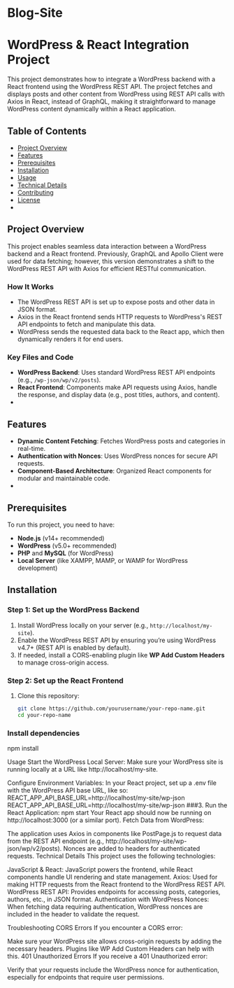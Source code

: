 # Blog-Site
# WordPress & React Integration Project

This project demonstrates how to integrate a WordPress backend with a React frontend using the WordPress REST API. The project fetches and displays posts and other content from WordPress using REST API calls with Axios in React, instead of GraphQL, making it straightforward to manage WordPress content dynamically within a React application.

## Table of Contents
- [Project Overview](#project-overview)
- [Features](#features)
- [Prerequisites](#prerequisites)
- [Installation](#installation)
- [Usage](#usage)
- [Technical Details](#technical-details)
- [Contributing](#contributing)
- [License](#license)
- 
## Project Overview

This project enables seamless data interaction between a WordPress backend and a React frontend. Previously, GraphQL and Apollo Client were used for data fetching; however, this version demonstrates a shift to the WordPress REST API with Axios for efficient RESTful communication.

### How It Works
- The WordPress REST API is set up to expose posts and other data in JSON format.
- Axios in the React frontend sends HTTP requests to WordPress's REST API endpoints to fetch and manipulate this data.
- WordPress sends the requested data back to the React app, which then dynamically renders it for end users.

### Key Files and Code
- **WordPress Backend**: Uses standard WordPress REST API endpoints (e.g., `/wp-json/wp/v2/posts`).
- **React Frontend**: Components make API requests using Axios, handle the response, and display data (e.g., post titles, authors, and content).
- 
## Features

- **Dynamic Content Fetching**: Fetches WordPress posts and categories in real-time.
- **Authentication with Nonces**: Uses WordPress nonces for secure API requests.
- **Component-Based Architecture**: Organized React components for modular and maintainable code.
- 
## Prerequisites

To run this project, you need to have:
- **Node.js** (v14+ recommended)
- **WordPress** (v5.0+ recommended)
- **PHP** and **MySQL** (for WordPress)
- **Local Server** (like XAMPP, MAMP, or WAMP for WordPress development)

## Installation

### Step 1: Set up the WordPress Backend
1. Install WordPress locally on your server (e.g., `http://localhost/my-site`).
2. Enable the WordPress REST API by ensuring you’re using WordPress v4.7+ (REST API is enabled by default).
3. If needed, install a CORS-enabling plugin like **WP Add Custom Headers** to manage cross-origin access.

### Step 2: Set up the React Frontend
1. Clone this repository:
   ```bash
   git clone https://github.com/yourusername/your-repo-name.git
   cd your-repo-name
   
### Install dependencies
npm install

Usage
Start the WordPress Local Server: Make sure your WordPress site is running locally at a URL like http://localhost/my-site.

Configure Environment Variables: In your React project, set up a .env file with the WordPress API base URL, like so:
REACT_APP_API_BASE_URL=http://localhost/my-site/wp-json
REACT_APP_API_BASE_URL=http://localhost/my-site/wp-json
###3. Run the React Application:
npm start
Your React app should now be running on http://localhost:3000 (or a similar port).
Fetch Data from WordPress:

The application uses Axios in components like PostPage.js to request data from the REST API endpoint (e.g., http://localhost/my-site/wp-json/wp/v2/posts).
Nonces are added to headers for authenticated requests.
Technical Details
This project uses the following technologies:

JavaScript & React: JavaScript powers the frontend, while React components handle UI rendering and state management.
Axios: Used for making HTTP requests from the React frontend to the WordPress REST API.
WordPress REST API: Provides endpoints for accessing posts, categories, authors, etc., in JSON format.
Authentication with WordPress Nonces: When fetching data requiring authentication, WordPress nonces are included in the header to validate the request.

Troubleshooting
CORS Errors
If you encounter a CORS error:

Make sure your WordPress site allows cross-origin requests by adding the necessary headers. Plugins like WP Add Custom Headers can help with this.
401 Unauthorized Errors
If you receive a 401 Unauthorized error:

Verify that your requests include the WordPress nonce for authentication, especially for endpoints that require user permissions.
